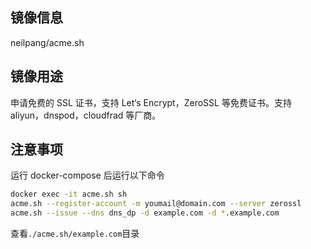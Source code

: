 ## 镜像信息

neilpang/acme.sh 

## 镜像用途

申请免费的 SSL 证书，支持 Let‘s Encrypt，ZeroSSL 等免费证书。支持 aliyun，dnspod，cloudfrad 等厂商。

## 注意事项

运行 docker-compose 后运行以下命令

```bash
docker exec -it acme.sh sh
acme.sh --register-account -m youmail@domain.com --server zerossl
acme.sh --issue --dns dns_dp -d example.com -d *.example.com
```

查看`./acme.sh/example.com`目录
